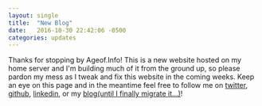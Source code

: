 ```yaml
---
layout: single
title:  "New Blog"
date:   2016-10-30 22:42:06 -0500
categories: updates
---
```

Thanks for stopping by Ageof.Info! This is a new website hosted on my home
server and I'm building much of it from the ground up, so please pardon my mess
as I tweak and fix this website in the coming weeks. Keep an eye on this page
and in the meantime feel free to follow me
on [twitter][twitter], [github][git], [linkedin][linkedin], or
my [blog(until I finally migrate it...)][blog]!

[twitter]: https://twitter.com/eliasjmgarcia
[git]:   https://github.com/jekyll/jekyll
[linkedin]: https://www.linkedin.com/in/eliasjmgarcia
[blog]: https://lackingmaterial.com
